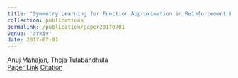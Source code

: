 ```yaml
---
title: "Symmetry Learning for Function Approximation in Reinforcement Learning"
collection: publications
permalink: /publication/paper20170701
venue: 'arxiv'
date: 2017-07-01
---
```

Anuj Mahajan, Theja Tulabandhula\
[Paper Link](http://anuj-mahajan.github.io/files/slfarl.pdf)    [Citation](/bibtex/paper4.html)
